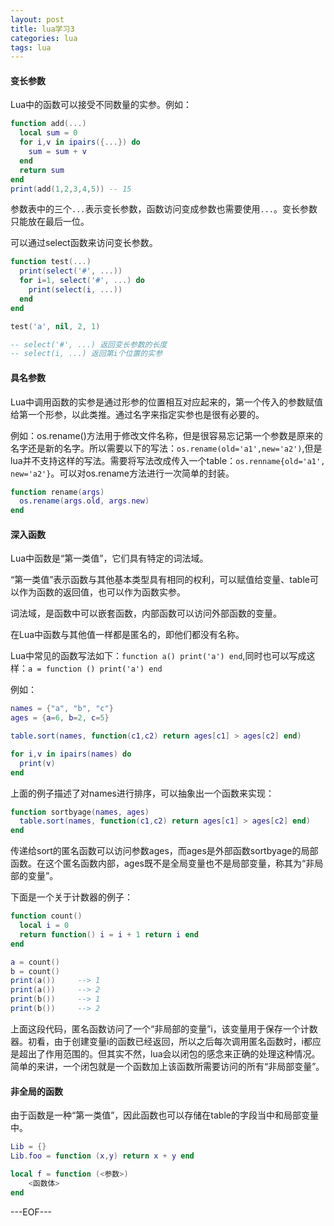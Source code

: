```yaml
---
layout: post
title: lua学习3
categories: lua
tags: lua
---
```


#### 变长参数

Lua中的函数可以接受不同数量的实参。例如：

```lua
function add(...)
  local sum = 0
  for i,v in ipairs({...}) do
    sum = sum + v
  end
  return sum
end
print(add(1,2,3,4,5)) -- 15
```

参数表中的三个`...`表示变长参数，函数访问变成参数也需要使用`...`。变长参数只能放在最后一位。

可以通过select函数来访问变长参数。

```lua
function test(...)
  print(select('#', ...))
  for i=1, select('#', ...) do
    print(select(i, ...))
  end
end

test('a', nil, 2, 1)

-- select('#', ...) 返回变长参数的长度
-- select(i, ...) 返回第i个位置的实参
```

#### 具名参数

Lua中调用函数的实参是通过形参的位置相互对应起来的，第一个传入的参数赋值给第一个形参，以此类推。通过名字来指定实参也是很有必要的。

例如：os.rename()方法用于修改文件名称，但是很容易忘记第一个参数是原来的名字还是新的名字。所以需要以下的写法：`os.rename(old='a1',new='a2')`,但是lua并不支持这样的写法。需要将写法改成传入一个table：`os.renname{old='a1', new='a2'}`。可以对os.rename方法进行一次简单的封装。

```lua
function rename(args)
  os.rename(args.old, args.new)
end
```

#### 深入函数

Lua中函数是“第一类值”，它们具有特定的词法域。

“第一类值”表示函数与其他基本类型具有相同的权利，可以赋值给变量、table可以作为函数的返回值，也可以作为函数实参。

词法域，是函数中可以嵌套函数，内部函数可以访问外部函数的变量。

在Lua中函数与其他值一样都是匿名的，即他们都没有名称。

Lua中常见的函数写法如下：`function a() print('a') end`,同时也可以写成这样：`a = function () print('a') end`

例如：

```lua
names = {"a", "b", "c"}
ages = {a=6, b=2, c=5}

table.sort(names, function(c1,c2) return ages[c1] > ages[c2] end)

for i,v in ipairs(names) do
  print(v)
end
```

上面的例子描述了对names进行排序，可以抽象出一个函数来实现：

```lua
function sortbyage(names, ages)
  table.sort(names, function(c1,c2) return ages[c1] > ages[c2] end)
end
```

传递给sort的匿名函数可以访问参数ages，而ages是外部函数sortbyage的局部函数。在这个匿名函数内部，ages既不是全局变量也不是局部变量，称其为“非局部的变量”。

下面是一个关于计数器的例子：

```lua
function count()
  local i = 0
  return function() i = i + 1 return i end
end

a = count()
b = count()
print(a())     --> 1
print(a())     --> 2
print(b())     --> 1
print(b())     --> 2
```

上面这段代码，匿名函数访问了一个“非局部的变量”i，该变量用于保存一个计数器。初看，由于创建变量i的函数已经返回，所以之后每次调用匿名函数时，i都应是超出了作用范围的。但其实不然，lua会以闭包的感念来正确的处理这种情况。简单的来讲，一个闭包就是一个函数加上该函数所需要访问的所有“非局部变量”。

#### 非全局的函数

由于函数是一种“第一类值”，因此函数也可以存储在table的字段当中和局部变量中。

```lua
Lib = {}
Lib.foo = function (x,y) return x + y end

local f = function (<参数>)
	<函数体>
end
```

---EOF---
